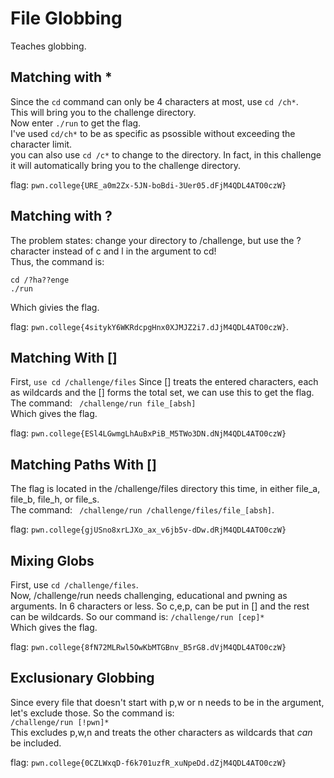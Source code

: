# File Globbing
Teaches globbing.

## Matching with *
Since the `cd` command can only be 4 characters at most, use `cd /ch*`.  
This will bring you to the challenge directory.  
Now enter `./run` to get the flag.  
I've used `cd/ch*` to be as specific as psossible without exceeding the character limit.  
you can also use `cd /c*` to change to the directory. In fact, in this challenge it will automatically bring you to the challenge directory.  

flag: `pwn.college{URE_a0m2Zx-5JN-boBdi-3Uer05.dFjM4QDL4ATO0czW}`

## Matching with ?
The problem states: 
change your directory to /challenge, but use the ? character instead of c and l in the argument to cd!  
Thus, the command is:
```
cd /?ha??enge
./run
```
Which givies the flag.  

flag: `pwn.college{4sitykY6WKRdcpgHnx0XJMJZ2i7.dJjM4QDL4ATO0czW}`. 

## Matching With []
First, `use cd /challenge/files` 
Since [] treats the entered characters, each as wildcards and the [] forms the total set, we can use this to get the flag.  
The command: ` /challenge/run file_[absh]`  
Which gives the flag.

flag: `pwn.college{ESl4LGwmgLhAuBxPiB_M5TWo3DN.dNjM4QDL4ATO0czW}`

## Matching Paths With [] 
The flag is located in the /challenge/files directory this time, in either file_a, file_b, file_h, or file_s.  
The command: ` /challenge/run /challenge/files/file_[absh]`.  

flag: `pwn.college{gjUSno8xrLJXo_ax_v6jb5v-dDw.dRjM4QDL4ATO0czW}`

## Mixing Globs
First, use `cd /challenge/files`.  
Now, /challenge/run needs challenging, educational and pwning as arguments. In 6 characters or less. So c,e,p, can be put in [] and the rest can be wildcards. So our command is: 
`/challenge/run [cep]*`  
Which gives the flag.  

flag: `pwn.college{8fN72MLRwl5OwKbMTGBnv_B5rG8.dVjM4QDL4ATO0czW}`

## Exclusionary Globbing
Since every file that doesn't start with p,w or n needs to be in the argument, let's exclude those.
So the command is:  
`/challenge/run [!pwn]*`  
This excludes p,w,n and treats the other characters as wildcards that _can_ be included.  

flag: `pwn.college{0CZLWxqD-f6k701uzfR_xuNpeDd.dZjM4QDL4ATO0czW}`



